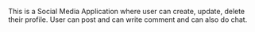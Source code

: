 This is a Social Media Application where user can create, update, delete their profile. User can post and can write comment and can also do chat.
